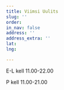 ```yaml
---
title: Viimsi Uulits
slug: ''
order: 
in_nav: false
address: ''
address_extra: ''
lat: 
lng: 

---
```

E-L kell 11.00-22.00

P kell 11.00-21.00
